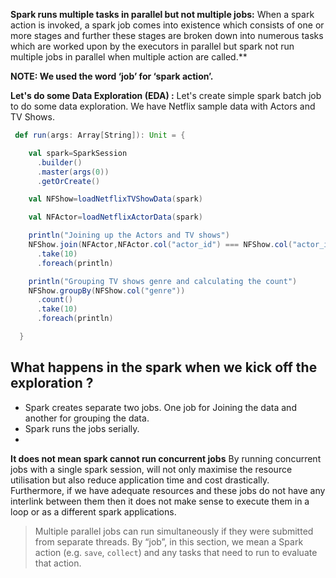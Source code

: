 

**Spark runs multiple tasks in parallel but not multiple jobs:**
When a spark action is invoked, a spark job comes into existence which consists of one or more stages and further these stages are broken down into numerous tasks which are worked upon by the executors in parallel but spark not run multiple jobs in parallel when multiple action are called.**

**NOTE: We used the word ‘job’ for ‘spark action’.**

**Let's do some Data Exploration (EDA) :** Let's create simple spark batch job to do some data exploration. We have Netflix sample data with Actors and TV Shows.
```scala
 def run(args: Array[String]): Unit = {

    val spark=SparkSession
      .builder()
      .master(args(0))
      .getOrCreate()

    val NFShow=loadNetflixTVShowData(spark)

    val NFActor=loadNetflixActorData(spark)

    println("Joining up the Actors and TV shows")
    NFShow.join(NFActor,NFActor.col("actor_id") === NFShow.col("actor_id"),"inner")
      .take(10)
      .foreach(println)

    println("Grouping TV shows genre and calculating the count")
    NFShow.groupBy(NFShow.col("genre"))
      .count()
      .take(10)
      .foreach(println)

  }
``` 

## What happens in the spark when we kick off the exploration ?

 - Spark creates separate two jobs. One job for Joining the data and another for grouping the data. 
 - Spark runs the jobs serially.
 - 

**It does not mean spark cannot run concurrent jobs**
By running concurrent jobs with a single spark session, will not only maximise the resource utilisation but also reduce application time and cost drastically. Furthermore, if we have adequate resources and these jobs do not have any interlink between them then it does not make sense to execute them in a loop or as a different spark applications.







> Multiple parallel jobs can run simultaneously if they were submitted from
> separate threads. By “job”, in this section, we mean a Spark action
> (e.g. `save`, `collect`) and any tasks that need to run to evaluate
> that action.

<!--stackedit_data:
eyJoaXN0b3J5IjpbLTI1MDQxNTY2MSwyMDE2OTExMTcwLC0xMz
EwNDAxOTAwLDE2MTAxODc3NTUsLTYxODU3NjczNSwtMTgwNTYw
OTA0NywtNzQ3MzA0NDA1LC0xOTY1MjA2NjMsLTIwODg3NDY2MT
IsLTEwMzM1NzcxNzAsOTUzNzcxOTU4LDM1MDY3OTMzMSw1ODc2
MTY1NywzNjI5MTU3NzEsMTQ4ODM0NTgyMCwtNDkzMzIzNjI1LC
0xMjc4NDY2NzcsLTk5OTAzMDMyMiwtMTcwNjczMTk5Miw5MDc4
OTc3MjJdfQ==
-->
